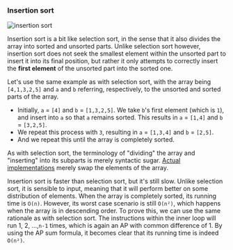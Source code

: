 ### Insertion sort

![insertion sort](https://upload.wikimedia.org/wikipedia/commons/0/0f/Insertion-sort-example-300px.gif)

Insertion sort is a bit like selection sort, in the sense that it also divides
the array into sorted and unsorted parts. Unlike selection sort however,
insertion sort does not seek the smallest element within the unsorted part to
insert it into its final position, but rather it only attempts to correctly
insert the **first element** of the unsorted part into the sorted one.

Let's use the same example as with selection sort, with the array being
`[4,1,3,2,5]` and `a` and `b` referring, respectively, to the unsorted and
sorted parts of the array.

- Initially, `a` = `[4]` and `b` = `[1,3,2,5]`. We take `b`'s first element
  (which is `1`), and insert into `a` so that `a` remains sorted. This results
  in `a` = `[1,4]` and `b` = `[3,2,5]`.
- We repeat this process with `3`, resulting in `a` = `[1,3,4]` and `b` =
  `[2,5]`.
- And we repeat this until the array is completely sorted.

As with selection sort, the terminology of "dividing" the array and "inserting"
into its subparts is merely syntactic sugar.
[Actual implementations](./insertionSort.js) merely swap the elements of the
array.

Insertion sort is faster than selection sort, but it's still slow. Unlike
selection sort, it is sensible to input, meaning that it will perform better on
some distribution of elements. When the array is completely sorted, its running
time is `O(n)`. However, its worst case scenario is still `O(n²)`, which happens
when the array is in descending order. To prove this, we can use the same
rationale as with selection sort. The instructions within the inner loop will
run 1, 2, ...,`n-1` times, which is again an AP with common difference of 1. By
using the AP sum formula, it becomes clear that its running time is indeed
`O(n²)`.
